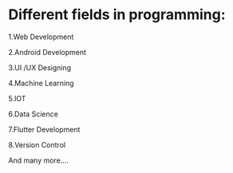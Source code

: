 # Different fields in programming:

1.Web Development

2.Android Development

3.UI /UX Designing

4.Machine Learning

5.IOT

6.Data Science

7.Flutter Development

8.Version Control

And many more....
